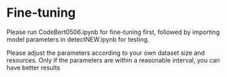 # Fine-tuning
Please run CodeBert0506.ipynb for fine-tuning first, followed by importing model parameters in detectNEW.ipynb for testing.

Please adjust the parameters according to your own dataset size and resources. Only if the parameters are within a reasonable interval, you can have better results
